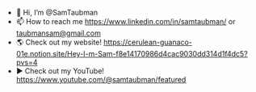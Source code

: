 - 👋 Hi, I’m @SamTaubman
- 📫 How to reach me https://www.linkedin.com/in/samtaubman/ or taubmansam@gmail.com
- 🌎 Check out my website! https://cerulean-guanaco-01e.notion.site/Hey-I-m-Sam-f8e14170986d4cac9030dd314d1f4dc5?pvs=4
- ▶️ Check out my YouTube! https://www.youtube.com/@samtaubman/featured

<!---
SamTaubman/SamTaubman is a ✨ special ✨ repository because its `README.md` (this file) appears on your GitHub profile.
You can click the Preview link to take a look at your changes.
--->
